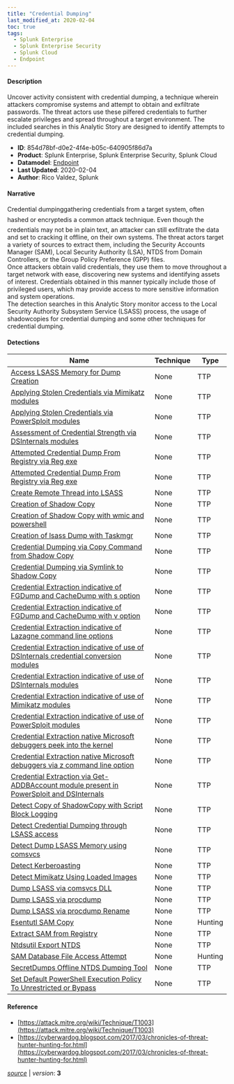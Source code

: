 ```yaml
---
title: "Credential Dumping"
last_modified_at: 2020-02-04
toc: true
tags:
  - Splunk Enterprise
  - Splunk Enterprise Security
  - Splunk Cloud
  - Endpoint
---
```


#### Description

Uncover activity consistent with credential dumping, a technique wherein attackers compromise systems and attempt to obtain and exfiltrate passwords. The threat actors use these pilfered credentials to further escalate privileges and spread throughout a target environment. The included searches in this Analytic Story are designed to identify attempts to credential dumping.

- **ID**: 854d78bf-d0e2-4f4e-b05c-640905f86d7a
- **Product**: Splunk Enterprise, Splunk Enterprise Security, Splunk Cloud
- **Datamodel**: [Endpoint](https://docs.splunk.com/Documentation/CIM/latest/User/Endpoint)
- **Last Updated**: 2020-02-04
- **Author**: Rico Valdez, Splunk

#### Narrative

Credential dumping&#151;gathering credentials from a target system, often hashed or encrypted&#151;is a common attack technique. Even though the credentials may not be in plain text, an attacker can still exfiltrate the data and set to cracking it offline, on their own systems. The threat actors target a variety of sources to extract them, including the Security Accounts Manager (SAM), Local Security Authority (LSA), NTDS from Domain Controllers, or the Group Policy Preference (GPP) files.\
Once attackers obtain valid credentials, they use them to move throughout a target network with ease, discovering new systems and identifying assets of interest. Credentials obtained in this manner typically include those of privileged users, which may provide access to more sensitive information and system operations.\
The detection searches in this Analytic Story monitor access to the Local Security Authority Subsystem Service (LSASS) process, the usage of shadowcopies for credential dumping and some other techniques for credential dumping.

#### Detections

| Name        | Technique   | Type         |
| ----------- | ----------- |--------------|
| [Access LSASS Memory for Dump Creation](/endpoint/access_lsass_memory_for_dump_creation/) | None | TTP |
| [Applying Stolen Credentials via Mimikatz modules](/endpoint/applying_stolen_credentials_via_mimikatz_modules/) | None | TTP |
| [Applying Stolen Credentials via PowerSploit modules](/endpoint/applying_stolen_credentials_via_powersploit_modules/) | None | TTP |
| [Assessment of Credential Strength via DSInternals modules](/endpoint/assessment_of_credential_strength_via_dsinternals_modules/) | None | TTP |
| [Attempted Credential Dump From Registry via Reg exe](/endpoint/attempted_credential_dump_from_registry_via_reg_exe/) | None | TTP |
| [Attempted Credential Dump From Registry via Reg exe](/endpoint/attempted_credential_dump_from_registry_via_reg_exe/) | None | TTP |
| [Create Remote Thread into LSASS](/endpoint/create_remote_thread_into_lsass/) | None | TTP |
| [Creation of Shadow Copy](/endpoint/creation_of_shadow_copy/) | None | TTP |
| [Creation of Shadow Copy with wmic and powershell](/endpoint/creation_of_shadow_copy_with_wmic_and_powershell/) | None | TTP |
| [Creation of lsass Dump with Taskmgr](/endpoint/creation_of_lsass_dump_with_taskmgr/) | None | TTP |
| [Credential Dumping via Copy Command from Shadow Copy](/endpoint/credential_dumping_via_copy_command_from_shadow_copy/) | None | TTP |
| [Credential Dumping via Symlink to Shadow Copy](/endpoint/credential_dumping_via_symlink_to_shadow_copy/) | None | TTP |
| [Credential Extraction indicative of FGDump and CacheDump with s option](/endpoint/credential_extraction_indicative_of_fgdump_and_cachedump_with_s_option/) | None | TTP |
| [Credential Extraction indicative of FGDump and CacheDump with v option](/endpoint/credential_extraction_indicative_of_fgdump_and_cachedump_with_v_option/) | None | TTP |
| [Credential Extraction indicative of Lazagne command line options](/endpoint/credential_extraction_indicative_of_lazagne_command_line_options/) | None | TTP |
| [Credential Extraction indicative of use of DSInternals credential conversion modules](/endpoint/credential_extraction_indicative_of_use_of_dsinternals_credential_conversion_modules/) | None | TTP |
| [Credential Extraction indicative of use of DSInternals modules](/endpoint/credential_extraction_indicative_of_use_of_dsinternals_modules/) | None | TTP |
| [Credential Extraction indicative of use of Mimikatz modules](/endpoint/credential_extraction_indicative_of_use_of_mimikatz_modules/) | None | TTP |
| [Credential Extraction indicative of use of PowerSploit modules](/endpoint/credential_extraction_indicative_of_use_of_powersploit_modules/) | None | TTP |
| [Credential Extraction native Microsoft debuggers peek into the kernel](/endpoint/credential_extraction_native_microsoft_debuggers_peek_into_the_kernel/) | None | TTP |
| [Credential Extraction native Microsoft debuggers via z command line option](/endpoint/credential_extraction_native_microsoft_debuggers_via_z_command_line_option/) | None | TTP |
| [Credential Extraction via Get-ADDBAccount module present in PowerSploit and DSInternals](/endpoint/credential_extraction_via_get-addbaccount_module_present_in_powersploit_and_dsinternals/) | None | TTP |
| [Detect Copy of ShadowCopy with Script Block Logging](/endpoint/detect_copy_of_shadowcopy_with_script_block_logging/) | None | TTP |
| [Detect Credential Dumping through LSASS access](/endpoint/detect_credential_dumping_through_lsass_access/) | None | TTP |
| [Detect Dump LSASS Memory using comsvcs](/endpoint/detect_dump_lsass_memory_using_comsvcs/) | None | TTP |
| [Detect Kerberoasting](/endpoint/detect_kerberoasting/) | None | TTP |
| [Detect Mimikatz Using Loaded Images](/endpoint/detect_mimikatz_using_loaded_images/) | None | TTP |
| [Dump LSASS via comsvcs DLL](/endpoint/dump_lsass_via_comsvcs_dll/) | None | TTP |
| [Dump LSASS via procdump](/endpoint/dump_lsass_via_procdump/) | None | TTP |
| [Dump LSASS via procdump Rename](/endpoint/dump_lsass_via_procdump_rename/) | None | TTP |
| [Esentutl SAM Copy](/endpoint/esentutl_sam_copy/) | None | Hunting |
| [Extract SAM from Registry](/endpoint/extract_sam_from_registry/) | None | TTP |
| [Ntdsutil Export NTDS](/endpoint/ntdsutil_export_ntds/) | None | TTP |
| [SAM Database File Access Attempt](/endpoint/sam_database_file_access_attempt/) | None | Hunting |
| [SecretDumps Offline NTDS Dumping Tool](/endpoint/secretdumps_offline_ntds_dumping_tool/) | None | TTP |
| [Set Default PowerShell Execution Policy To Unrestricted or Bypass](/endpoint/set_default_powershell_execution_policy_to_unrestricted_or_bypass/) | None | TTP |

#### Reference

* [https://attack.mitre.org/wiki/Technique/T1003](https://attack.mitre.org/wiki/Technique/T1003)
* [https://cyberwardog.blogspot.com/2017/03/chronicles-of-threat-hunter-hunting-for.html](https://cyberwardog.blogspot.com/2017/03/chronicles-of-threat-hunter-hunting-for.html)



[*source*](https://github.com/splunk/security_content/tree/develop/stories/credential_dumping.yml) \| *version*: **3**